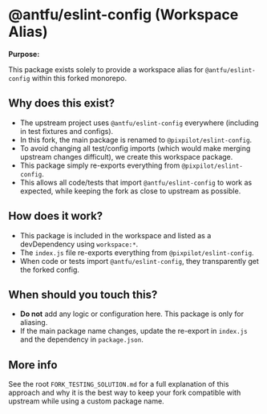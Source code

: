 # @antfu/eslint-config (Workspace Alias)

**Purpose:**

This package exists solely to provide a workspace alias for `@antfu/eslint-config` within this forked monorepo.

## Why does this exist?

- The upstream project uses `@antfu/eslint-config` everywhere (including in test fixtures and configs).
- In this fork, the main package is renamed to `@pixpilot/eslint-config`.
- To avoid changing all test/config imports (which would make merging upstream changes difficult), we create this workspace package.
- This package simply re-exports everything from `@pixpilot/eslint-config`.
- This allows all code/tests that import `@antfu/eslint-config` to work as expected, while keeping the fork as close to upstream as possible.

## How does it work?

- This package is included in the workspace and listed as a devDependency using `workspace:*`.
- The `index.js` file re-exports everything from `@pixpilot/eslint-config`.
- When code or tests import `@antfu/eslint-config`, they transparently get the forked config.

## When should you touch this?

- **Do not** add any logic or configuration here. This package is only for aliasing.
- If the main package name changes, update the re-export in `index.js` and the dependency in `package.json`.

## More info

See the root `FORK_TESTING_SOLUTION.md` for a full explanation of this approach and why it is the best way to keep your fork compatible with upstream while using a custom package name.
